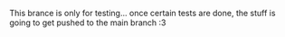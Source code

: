 This brance is only for testing... once certain tests are done, the stuff is going to get pushed to the main branch :3
